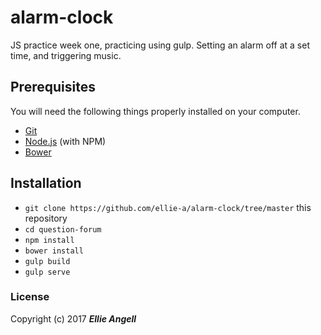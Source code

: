# alarm-clock
JS practice week one,  practicing using gulp. Setting an alarm off at a set time, and triggering music. 

## Prerequisites

You will need the following things properly installed on your computer.

* [Git](https://git-scm.com/)
* [Node.js](https://nodejs.org/) (with NPM)
* [Bower](https://bower.io/)

## Installation

* `git clone https://github.com/ellie-a/alarm-clock/tree/master` this repository
* `cd question-forum`
* `npm install`
* `bower install`
* `gulp build`
* `gulp serve`

### License

  Copyright (c) 2017 **_Ellie Angell_**
